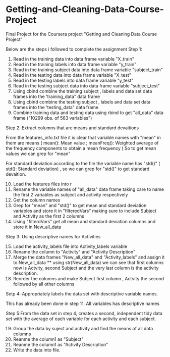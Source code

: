 # Getting-and-Cleaning-Data-Course-Project
Final Project for the Coursera project "Getting and Cleaning Data Course Project"

Below are the steps i followed to complete the assignment
Step 1:

1) Read in the training data into data frame  variable "X_train"
2) Read in the training labels into data frame  variable "y_train"
3) Read in the training subject data into data frame  variable "subject_train"
4) Read in the testing data into data frame  variable "X_test"
5) Read in the testing labels into data frame  variable "y_test"
6) Read in the testing subject data into data frame  variable "subject_test"
7) Using cbind combine the training subject , labels and data set data frames into the 'training_data" data frame
8) Using cbind combine the testing subject , labels and data set data frames into the 'testing_data" data frame
9) Combine training data and testing data using rbind to get "all_data" data frame ("10299 obs. of  563 variables")

Step 2: Extract columns that are means and standard devaitions

From the features_info.txt file it is clear that variable names with "mean" in them are means ( mean(): Mean value ; meanFreq(): Weighted average of the frequency components to obtain a mean frequency ) So to get mean values we can grep for "mean"

For standard deviation according to the file the variable name has "std()" ( std(): Standard deviation) , so we can grep for "std()" to get standard devaition.  

10) Load the features files into r
11) Rename the variable names of "all_data" data frame taking care to name the first 2 variables as subject and activity respectively
12) Get the column names
13) Grep for "mean" and "std()" to get mean and standard deviation variables and store it in "filteredVars" making sure to include Subject and Activity as the first 2 columns
14) Using "filterdVars" get all mean and standard deviation columns and store it in New_all_data

Step 3: Using descriptive names for Activities

15) Load the activity_labels file into Activity_labels variable
16) Rename the column to "Activity" and "Activity Description"
17) Merge the data frames "New_all_data" and "Activity_labels" and assign it to New_all_data
** using str(New_all_data) we can see that first columns now is Actvity, second Subject and the very last column is the activity description. 
18) Reorder the columns and make Subject first column , Actvity the second followed by all other columns

Setp 4: Appropriately labels the data set with descriptive variable names.

This has already been done in step 11. All variables has descriptive names

Step 5:From the data set in step 4, creates a second, independent tidy data set with the average of each variable for each activity and each subject.

19) Group the data by suject and activity and find the means of all data columns
20) Reanme the column1 as "Subject"
21) Reanme the column1 as "Activity Description"
22) Write the data into file.
